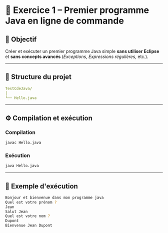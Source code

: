 # 🧩 Exercice 1 – Premier programme Java en ligne de commande

## 🎯 Objectif
Créer et exécuter un premier programme Java simple **sans utiliser Eclipse** et **sans concepts avancés** (*Exceptions*, *Expressions régulières*, etc.).  

---

## 📁 Structure du projet

```yaml
TestCdeJava/
│
└── Hello.java
```

---

## ⚙️ Compilation et exécution 

### Compilation

```bash
javac Hello.java
```

### Exécution

```bash
java Hello.java
```

---

## 💬 Exemple d'exécution

```bash
Bonjour et bienvenue dans mon programme java
Quel est votre prénom ?
Jean
Salut Jean
Quel est votre nom ?
Dupont
Bienvenue Jean Dupont
```